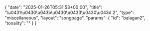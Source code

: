 {
    "date": "2025-01-26T05:31:53+00:00",
    "title": "\u0431\u0430\u043b\u0430\u0433\u0430\u043d 2",
    "type": "miscellaneous",
    "layout": "songpage",
    "params": {
        "id": "balagan2",
        "tonality": ""
    }
}